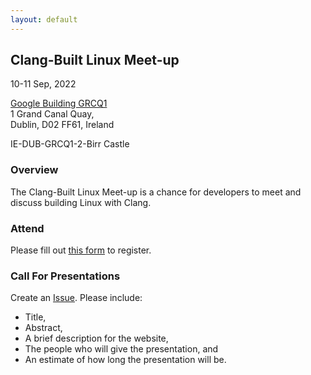 ```yaml
---
layout: default
---
```


## Clang-Built Linux Meet-up

10-11 Sep, 2022

<a href="https://goo.gl/maps/32yVACGEiFS1goeR9">Google Building GRCQ1</a><br/>
1 Grand Canal Quay,<br/>
Dublin, D02 FF61, Ireland

IE-DUB-GRCQ1-2-Birr Castle

### Overview

The Clang-Built Linux Meet-up is a chance for developers to meet and discuss building Linux with Clang.

### Attend

Please fill out [this form](https://forms.gle/iCkYRyUqi2Bd26YN9) to register.

### Call For Presentations

Create an [Issue](https://github.com/ClangBuiltLinux/cbl-meetup/issues). Please include:

 - Title,
 - Abstract,
 - A brief description for the website,
 - The people who will give the presentation, and
 - An estimate of how long the presentation will be.
